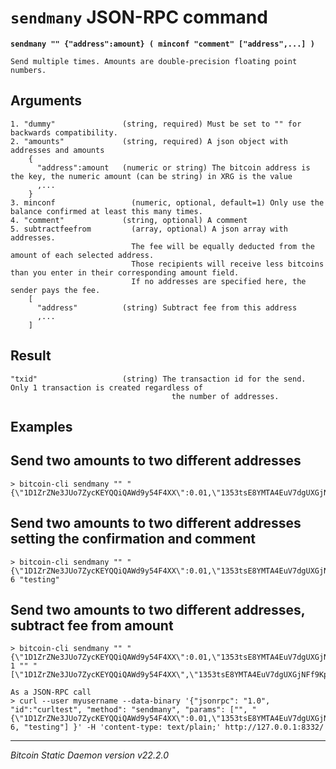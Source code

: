 `sendmany` JSON-RPC command
===========================

**`sendmany "" {"address":amount} ( minconf "comment" ["address",...] )`**

```
Send multiple times. Amounts are double-precision floating point numbers.
```

Arguments
---------

```
1. "dummy"               (string, required) Must be set to "" for backwards compatibility.
2. "amounts"             (string, required) A json object with addresses and amounts
    {
      "address":amount   (numeric or string) The bitcoin address is the key, the numeric amount (can be string) in XRG is the value
      ,...
    }
3. minconf                 (numeric, optional, default=1) Only use the balance confirmed at least this many times.
4. "comment"             (string, optional) A comment
5. subtractfeefrom         (array, optional) A json array with addresses.
                           The fee will be equally deducted from the amount of each selected address.
                           Those recipients will receive less bitcoins than you enter in their corresponding amount field.
                           If no addresses are specified here, the sender pays the fee.
    [
      "address"          (string) Subtract fee from this address
      ,...
    ]
```

Result
------

```
"txid"                   (string) The transaction id for the send. Only 1 transaction is created regardless of
                                    the number of addresses.
```

Examples
--------

Send two amounts to two different addresses
-------------------------------------------

```
> bitcoin-cli sendmany "" "{\"1D1ZrZNe3JUo7ZycKEYQQiQAWd9y54F4XX\":0.01,\"1353tsE8YMTA4EuV7dgUXGjNFf9KpVvKHz\":0.02}"
```

Send two amounts to two different addresses setting the confirmation and comment
--------------------------------------------------------------------------------

```
> bitcoin-cli sendmany "" "{\"1D1ZrZNe3JUo7ZycKEYQQiQAWd9y54F4XX\":0.01,\"1353tsE8YMTA4EuV7dgUXGjNFf9KpVvKHz\":0.02}" 6 "testing"
```

Send two amounts to two different addresses, subtract fee from amount
---------------------------------------------------------------------

```
> bitcoin-cli sendmany "" "{\"1D1ZrZNe3JUo7ZycKEYQQiQAWd9y54F4XX\":0.01,\"1353tsE8YMTA4EuV7dgUXGjNFf9KpVvKHz\":0.02}" 1 "" "[\"1D1ZrZNe3JUo7ZycKEYQQiQAWd9y54F4XX\",\"1353tsE8YMTA4EuV7dgUXGjNFf9KpVvKHz\"]"

As a JSON-RPC call
> curl --user myusername --data-binary '{"jsonrpc": "1.0", "id":"curltest", "method": "sendmany", "params": ["", "{\"1D1ZrZNe3JUo7ZycKEYQQiQAWd9y54F4XX\":0.01,\"1353tsE8YMTA4EuV7dgUXGjNFf9KpVvKHz\":0.02}", 6, "testing"] }' -H 'content-type: text/plain;' http://127.0.0.1:8332/
```

***

*Bitcoin Static Daemon version v22.2.0*
